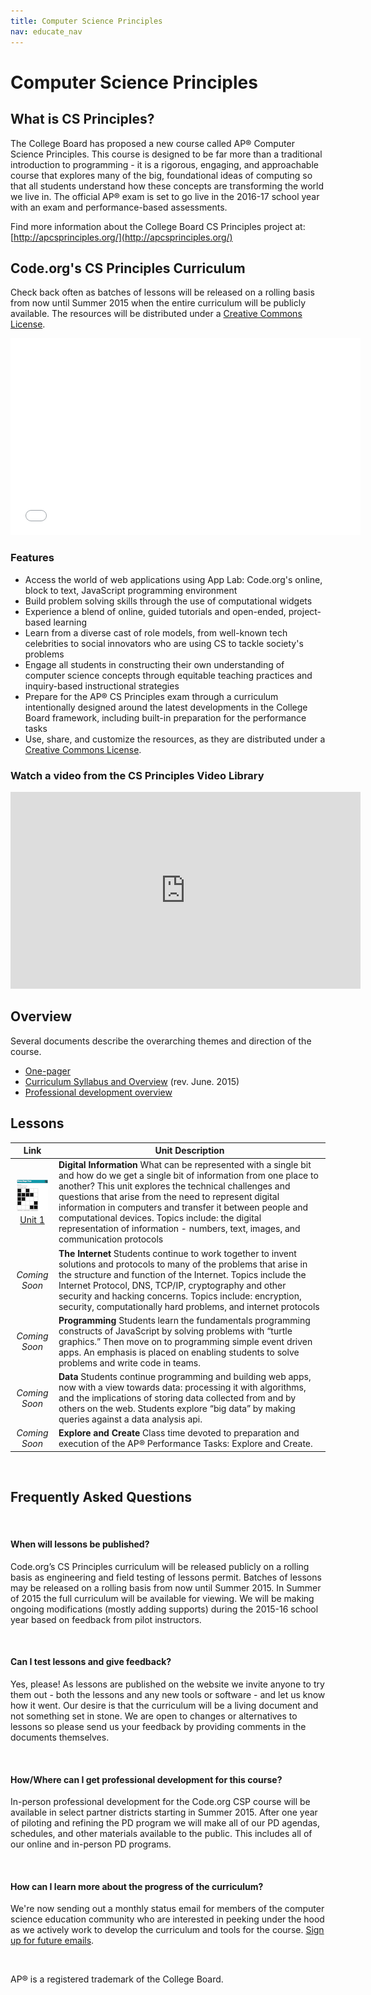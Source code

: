 ```yaml
---
title: Computer Science Principles
nav: educate_nav
---
```


# Computer Science Principles #

## <a name="whatis"></a>What is CS Principles?
The College Board has proposed a new course called AP® Computer Science Principles.  This  course is designed to be far more than a traditional introduction to programming - it is a rigorous, engaging, and approachable course that explores many of the big, foundational ideas of computing so that all students understand how these concepts are transforming the world we live in. The official AP® exam is set to go live in the 2016-17 school year with an exam and performance-based assessments.

Find more information about the College Board CS Principles project at: [http://apcsprinciples.org/](http://apcsprinciples.org/)

## Code.org's CS Principles Curriculum
Check back often as batches of lessons will be released on a rolling basis from now until Summer 2015 when the entire curriculum will be publicly available. The resources will be distributed under a [Creative Commons License](http://creativecommons.org/licenses/by-nc-sa/3.0/).

<iframe width="560" height="315" src="//www.youtube.com/embed/mjMLCpXz3eo" frameborder="0" allowfullscreen></iframe>

### <a name="features"></a>Features

- Access the world of web applications using App Lab: Code.org's online, block to text, JavaScript programming environment
- Build problem solving skills through the use of computational widgets
- Experience a blend of online, guided tutorials and open-ended, project-based learning
- Learn from a diverse cast of role models, from well-known tech celebrities to social innovators who are using CS to tackle society's problems
- Engage all students in constructing their own understanding of computer science concepts through equitable teaching practices and inquiry-based instructional strategies
- Prepare for the AP® CS Principles exam through a curriculum intentionally designed around the latest developments in the College Board framework, including built-in preparation for the performance tasks  
- Use, share, and customize the resources, as they are distributed under a [Creative Commons License](http://creativecommons.org/licenses/by-nc-sa/3.0/).

### Watch a video from the CS Principles Video Library

<iframe width="560" height="315" src="https://www.youtube.com/embed/15aqFQQVBWU" frameborder="0" allowfullscreen></iframe>


## <a name="overview"></a>Overview

Several documents describe the overarching themes and direction of the course.

- [One-pager](/files/programs/CSP_1-pager_final.pdf)
- [Curriculum Syllabus and Overview](/files/CSPSyllabusJune2015.pdf) (rev. June. 2015)
- [Professional development overview](/files/CSPPDoverview.pdf)


## <a name="lessons"></a>Lessons


| Link| Unit Description |
| :------------------:|-----------|
|  [![binary magic](csp/images/thumb_binaryMagic.png "Unit 1")](/educate/csp/unit1) [Unit 1](/educate/csp/unit1) | **Digital Information** What can be represented with a single bit and how do we get a single bit of information from one place to another? This unit explores the technical challenges and questions that arise from the need to represent digital information in computers and transfer it between people and computational devices. Topics include: the digital representation of information - numbers, text, images, and communication protocols |
|*Coming Soon*| **The Internet** Students continue to work together to invent solutions and protocols to many of the problems that arise in the structure and function of the Internet. Topics include the Internet Protocol, DNS, TCP/IP, cryptography and other security and hacking concerns. Topics include: encryption, security, computationally hard problems, and internet protocols|
|*Coming Soon*| **Programming** Students learn the fundamentals programming constructs of JavaScript by solving problems with “turtle graphics.”  Then move on to programming simple event driven apps.  An emphasis is placed on enabling students to solve problems and write code in teams. |
|*Coming Soon*| **Data** Students continue programming and building web apps, now with a view towards data: processing it with algorithms, and the implications of storing data collected from and by others on the web.  Students explore “big data” by making queries against a data analysis api.|
|*Coming Soon*| **Explore and Create** Class time devoted to preparation and execution of the AP® Performance Tasks: Explore and Create.|

<br />

## Frequently Asked Questions
<br />

#### When will lessons be published?

Code.org’s CS Principles curriculum will be released publicly on a rolling basis as engineering and field testing of lessons permit. Batches of lessons may be released on a rolling basis from now until Summer 2015. In Summer of 2015 the full curriculum will be available for viewing.  We will be making ongoing modifications (mostly adding supports) during the 2015-16 school year based on feedback from pilot instructors.

<br />

#### Can I test lessons and give feedback?

Yes, please!  As lessons are published on the website we invite anyone to try them out - both the lessons and any new tools or software - and let us know how it went.  Our desire is that the curriculum will be a living document and not something set in stone. We are open to changes or alternatives to lessons so please send us your feedback by providing comments in the documents themselves.

<br />

#### How/Where can I get professional development for this course?

In-person professional development for the Code.org CSP course will be available in select partner districts starting in Summer 2015. After one year of piloting and refining the PD program we will make all of our PD agendas, schedules, and other materials available to the public. This includes all of our online and in-person PD programs.

<br />

#### How can I learn more about the progress of the curriculum?

We're now sending out a monthly status email for members of the computer science education community who are interested in peeking under the hood as we actively work to develop the curriculum and tools for the course. [Sign up for future emails](http://code.org/educate/csp/CSPStatus_Signup).

<br />

AP® is a registered trademark of the College Board.
